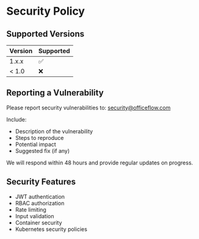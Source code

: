 # Security Policy

## Supported Versions

| Version | Supported          |
| ------- | ------------------ |
| 1.x.x   | :white_check_mark: |
| < 1.0   | :x:                |

## Reporting a Vulnerability

Please report security vulnerabilities to: security@officeflow.com

Include:
- Description of the vulnerability
- Steps to reproduce
- Potential impact
- Suggested fix (if any)

We will respond within 48 hours and provide regular updates on progress.

## Security Features

- JWT authentication
- RBAC authorization  
- Rate limiting
- Input validation
- Container security
- Kubernetes security policies

